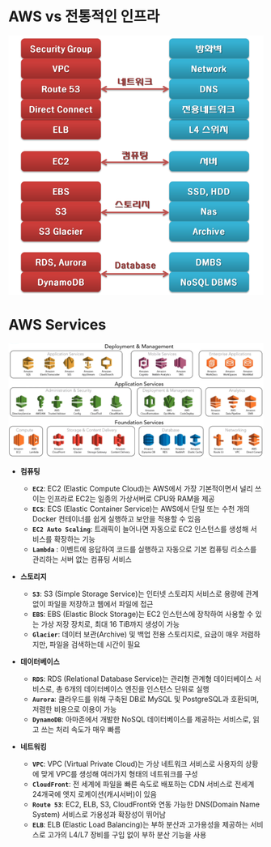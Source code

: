 AWS vs 전통적인 인프라
=====

<img title="AWS" src="./images/aws/onpremiseVsAws.png" alt="AWS" width="600px">


AWS Services
=====

<img title="AWS" src="./images/aws/awsServices.png" alt="AWS" width="1000px">

- **컴퓨팅**
   - **`EC2`**: EC2 (Elastic Compute Cloud)는 AWS에서 가장 기본적이면서 널리 쓰이는 인프라로 EC2는 일종의 가상서버로 CPU와 RAM을 제공
   - **`ECS`**: ECS (Elastic Container Service)는 AWS에서 단일 또는 수천 개의 Docker 컨테이너를 쉽게 실행하고 보안을 적용할 수 있음
   - **`EC2 Auto Scaling`**: 트래픽이 늘어나면 자동으로 EC2 인스턴스를 생성해 서비스를 확장하는 기능
   - **`Lambda`** : 이벤트에 응답하여 코드를 실행하고 자동으로 기본 컴퓨팅 리소스를 관리하는 서버 없는 컴퓨팅 서비스


- **스토리지**
   - **`S3`**: S3 (Simple Storage Service)는 인터넷 스토리지 서비스로 용량에 관계 없이 파일을 저장하고 웹에서 파일에 접근
   - **`EBS`**: EBS (Elastic Block Storage)는 EC2 인스턴스에 장착하여 사용할 수 있는 가상 저장 장치로, 최대 16 TiB까지 생성이 가능
   - **`Glacier`**: 데이터 보관(Archive) 및 백업 전용 스토리지로, 요금이 매우 저렴하지만, 파일을 검색하는데 시간이 필요

   
- **데이터베이스**
   - **`RDS`**: RDS (Relational Database Service)는 관리형 관계형 데이터베이스 서비스로, 총 6개의 데이터베이스 엔진을 인스턴스 단위로 실행
   - **`Aurora`**: 클라우드를 위해 구축된 DB로 MySQL 및 PostgreSQL과 호환되며, 저렴한 비용으로 이용이 가능
   - **`DynamoDB`**: 아마존에서 개발한 NoSQL 데이터베이스를 제공하는 서비스로, 읽고 쓰는 처리 속도가 매우 빠름


- **네트워킹**
   - **`VPC`**: VPC (Virtual Private Cloud)는 가상 네트워크 서비스로 사용자의 상황에 맞게 VPC를 생성해 여러가지 형태의 네트워크를 구성
   - **`CloudFront`**: 전 세계에 파일을 빠른 속도로 배포하는 CDN 서비스로 전세계 24개국에 엣지 로케이션(캐시서버)이 있음
   - **`Route 53`**: EC2, ELB, S3, CloudFront와 연동 가능한 DNS(Domain Name System) 서비스로 가용성과 확장성이 뛰어남
   - **`ELB`**: ELB (Elastic Load Balancing)는 부하 분산과 고가용성을 제공하는 서비스로 고가의 L4/L7 장비를 구입 없이 부하 분산 기능을 사용

